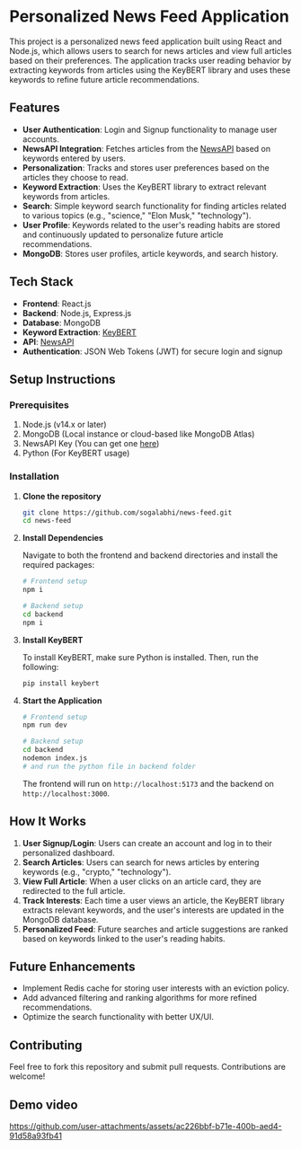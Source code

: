 # Personalized News Feed Application

This project is a personalized news feed application built using React and Node.js, which allows users to search for news articles and view full articles based on their preferences. The application tracks user reading behavior by extracting keywords from articles using the KeyBERT library and uses these keywords to refine future article recommendations.

## Features

- **User Authentication**: Login and Signup functionality to manage user accounts.
- **NewsAPI Integration**: Fetches articles from the [NewsAPI](https://newsapi.org/) based on keywords entered by users.
- **Personalization**: Tracks and stores user preferences based on the articles they choose to read.
- **Keyword Extraction**: Uses the KeyBERT library to extract relevant keywords from articles.
- **Search**: Simple keyword search functionality for finding articles related to various topics (e.g., "science," "Elon Musk," "technology").
- **User Profile**: Keywords related to the user's reading habits are stored and continuously updated to personalize future article recommendations.
- **MongoDB**: Stores user profiles, article keywords, and search history.

## Tech Stack

- **Frontend**: React.js
- **Backend**: Node.js, Express.js
- **Database**: MongoDB
- **Keyword Extraction**: [KeyBERT](https://github.com/MaartenGr/KeyBERT)
- **API**: [NewsAPI](https://newsapi.org/)
- **Authentication**: JSON Web Tokens (JWT) for secure login and signup

## Setup Instructions

### Prerequisites

1. Node.js (v14.x or later)
2. MongoDB (Local instance or cloud-based like MongoDB Atlas)
3. NewsAPI Key (You can get one [here](https://newsapi.org/))
4. Python (For KeyBERT usage)

### Installation

1. **Clone the repository**

    ```bash
    git clone https://github.com/sogalabhi/news-feed.git
    cd news-feed
    ```

2. **Install Dependencies**

    Navigate to both the frontend and backend directories and install the required packages:

    ```bash
    # Frontend setup
    npm i

    # Backend setup
    cd backend
    npm i
    ```

3. **Install KeyBERT**

    To install KeyBERT, make sure Python is installed. Then, run the following:

    ```bash
    pip install keybert
    ```

4. **Start the Application**

    ```bash
    # Frontend setup
    npm run dev

    # Backend setup
    cd backend
    nodemon index.js
    # and run the python file in backend folder
    ```

    The frontend will run on `http://localhost:5173` and the backend on `http://localhost:3000`.

## How It Works

1. **User Signup/Login**: Users can create an account and log in to their personalized dashboard.
2. **Search Articles**: Users can search for news articles by entering keywords (e.g., "crypto," "technology").
3. **View Full Article**: When a user clicks on an article card, they are redirected to the full article.
4. **Track Interests**: Each time a user views an article, the KeyBERT library extracts relevant keywords, and the user's interests are updated in the MongoDB database.
5. **Personalized Feed**: Future searches and article suggestions are ranked based on keywords linked to the user's reading habits.

## Future Enhancements

- Implement Redis cache for storing user interests with an eviction policy.
- Add advanced filtering and ranking algorithms for more refined recommendations.
- Optimize the search functionality with better UX/UI.

## Contributing

Feel free to fork this repository and submit pull requests. Contributions are welcome!

## Demo video



https://github.com/user-attachments/assets/ac226bbf-b71e-400b-aed4-91d58a93fb41

